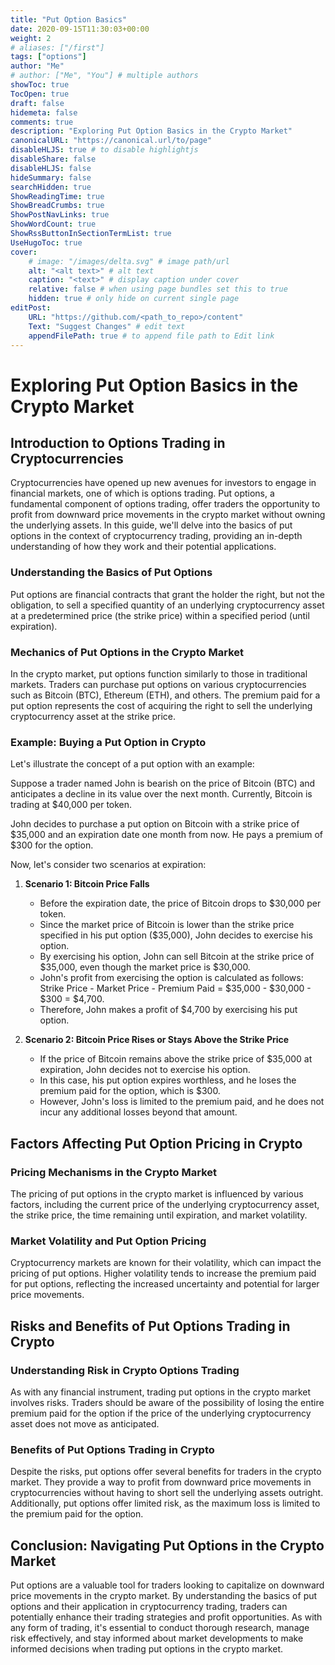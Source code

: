 ```yaml
---
title: "Put Option Basics"
date: 2020-09-15T11:30:03+00:00
weight: 2
# aliases: ["/first"]
tags: ["options"]
author: "Me"
# author: ["Me", "You"] # multiple authors
showToc: true
TocOpen: true
draft: false
hidemeta: false
comments: true
description: "Exploring Put Option Basics in the Crypto Market"
canonicalURL: "https://canonical.url/to/page"
disableHLJS: true # to disable highlightjs
disableShare: false
disableHLJS: false
hideSummary: false
searchHidden: true
ShowReadingTime: true
ShowBreadCrumbs: true
ShowPostNavLinks: true
ShowWordCount: true
ShowRssButtonInSectionTermList: true
UseHugoToc: true
cover:
    # image: "/images/delta.svg" # image path/url
    alt: "<alt text>" # alt text
    caption: "<text>" # display caption under cover
    relative: false # when using page bundles set this to true
    hidden: true # only hide on current single page
editPost:
    URL: "https://github.com/<path_to_repo>/content"
    Text: "Suggest Changes" # edit text
    appendFilePath: true # to append file path to Edit link
---
```


# Exploring Put Option Basics in the Crypto Market

## Introduction to Options Trading in Cryptocurrencies

Cryptocurrencies have opened up new avenues for investors to engage in financial markets, one of which is options trading. Put options, a fundamental component of options trading, offer traders the opportunity to profit from downward price movements in the crypto market without owning the underlying assets. In this guide, we'll delve into the basics of put options in the context of cryptocurrency trading, providing an in-depth understanding of how they work and their potential applications.

### Understanding the Basics of Put Options

Put options are financial contracts that grant the holder the right, but not the obligation, to sell a specified quantity of an underlying cryptocurrency asset at a predetermined price (the strike price) within a specified period (until expiration).

### Mechanics of Put Options in the Crypto Market

In the crypto market, put options function similarly to those in traditional markets. Traders can purchase put options on various cryptocurrencies such as Bitcoin (BTC), Ethereum (ETH), and others. The premium paid for a put option represents the cost of acquiring the right to sell the underlying cryptocurrency asset at the strike price.

### Example: Buying a Put Option in Crypto

Let's illustrate the concept of a put option with an example:

Suppose a trader named John is bearish on the price of Bitcoin (BTC) and anticipates a decline in its value over the next month. Currently, Bitcoin is trading at $40,000 per token.

John decides to purchase a put option on Bitcoin with a strike price of $35,000 and an expiration date one month from now. He pays a premium of $300 for the option.

Now, let's consider two scenarios at expiration:

1. **Scenario 1: Bitcoin Price Falls**
   - Before the expiration date, the price of Bitcoin drops to $30,000 per token.
   - Since the market price of Bitcoin is lower than the strike price specified in his put option ($35,000), John decides to exercise his option.
   - By exercising his option, John can sell Bitcoin at the strike price of $35,000, even though the market price is $30,000.
   - John's profit from exercising the option is calculated as follows: Strike Price - Market Price - Premium Paid = $35,000 - $30,000 - $300 = $4,700.
   - Therefore, John makes a profit of $4,700 by exercising his put option.

2. **Scenario 2: Bitcoin Price Rises or Stays Above the Strike Price**
   - If the price of Bitcoin remains above the strike price of $35,000 at expiration, John decides not to exercise his option.
   - In this case, his put option expires worthless, and he loses the premium paid for the option, which is $300.
   - However, John's loss is limited to the premium paid, and he does not incur any additional losses beyond that amount.

## Factors Affecting Put Option Pricing in Crypto

### Pricing Mechanisms in the Crypto Market

The pricing of put options in the crypto market is influenced by various factors, including the current price of the underlying cryptocurrency asset, the strike price, the time remaining until expiration, and market volatility.

### Market Volatility and Put Option Pricing

Cryptocurrency markets are known for their volatility, which can impact the pricing of put options. Higher volatility tends to increase the premium paid for put options, reflecting the increased uncertainty and potential for larger price movements.

## Risks and Benefits of Put Options Trading in Crypto

### Understanding Risk in Crypto Options Trading

As with any financial instrument, trading put options in the crypto market involves risks. Traders should be aware of the possibility of losing the entire premium paid for the option if the price of the underlying cryptocurrency asset does not move as anticipated.

### Benefits of Put Options Trading in Crypto

Despite the risks, put options offer several benefits for traders in the crypto market. They provide a way to profit from downward price movements in cryptocurrencies without having to short sell the underlying assets outright. Additionally, put options offer limited risk, as the maximum loss is limited to the premium paid for the option.

## Conclusion: Navigating Put Options in the Crypto Market

Put options are a valuable tool for traders looking to capitalize on downward price movements in the crypto market. By understanding the basics of put options and their application in cryptocurrency trading, traders can potentially enhance their trading strategies and profit opportunities. As with any form of trading, it's essential to conduct thorough research, manage risk effectively, and stay informed about market developments to make informed decisions when trading put options in the crypto market.
